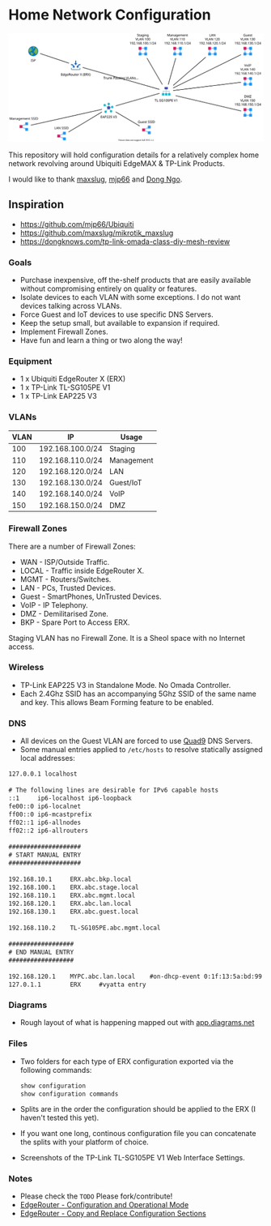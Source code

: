 # Home Network Configuration

![Network Diagram](/Diagrams/Exports/Network.svg)

This repository will hold configuration details for a relatively complex home network revolving around Ubiquiti EdgeMAX & TP-Link Products.

I would like to thank [maxslug](https://github.com/maxslug), [mjp66](https://github.com/mjp66) and [Dong Ngo](https://dongknows.com/about-dong-ngo).

## Inspiration

- https://github.com/mjp66/Ubiquiti
- https://github.com/maxslug/mikrotik_maxslug
- https://dongknows.com/tp-link-omada-class-diy-mesh-review

### Goals

- Purchase inexpensive, off the-shelf products that are easily available without compromising entirely on quality or features.
- Isolate devices to each VLAN with some exceptions. I do not want devices talking across VLANs.
- Force Guest and IoT devices to use specific DNS Servers.
- Keep the setup small, but available to expansion if required.
- Implement Firewall Zones.
- Have fun and learn a thing or two along the way!

### Equipment

- 1 x Ubiquiti EdgeRouter X (ERX)
- 1 x TP-Link TL-SG105PE V1
- 1 x TP-Link EAP225 V3

### VLANs

VLAN  |IP                |Usage
------|------------------|-----------------
 100  |192.168.100.0/24  |Staging
 110  |192.168.110.0/24  |Management
 120  |192.168.120.0/24  |LAN
 130  |192.168.130.0/24  |Guest/IoT
 140  |192.168.140.0/24  |VoIP
 150  |192.168.150.0/24  |DMZ

### Firewall Zones

There are a number of Firewall Zones:

- WAN - ISP/Outside Traffic.
- LOCAL - Traffic inside EdgeRouter X.
- MGMT - Routers/Switches.
- LAN - PCs, Trusted Devices.
- Guest - SmartPhones, UnTrusted Devices.
- VoIP - IP Telephony.
- DMZ - Demilitarised Zone.
- BKP - Spare Port to Access ERX.

Staging VLAN has no Firewall Zone. It is a Sheol space with no Internet access.

### Wireless

- TP-Link EAP225 V3 in Standalone Mode. No Omada Controller. 
- Each 2.4Ghz SSID has an accompanying 5Ghz SSID of the same name and key. This allows Beam Forming feature to be enabled.

### DNS

- All devices on the Guest VLAN are forced to use [Quad9](https://www.quad9.net) DNS Servers.
- Some manual entries applied to `/etc/hosts` to resolve statically assigned local addresses:

```
127.0.0.1 localhost

# The following lines are desirable for IPv6 capable hosts
::1     ip6-localhost ip6-loopback
fe00::0 ip6-localnet
ff00::0 ip6-mcastprefix
ff02::1 ip6-allnodes
ff02::2 ip6-allrouters

####################
# START MANUAL ENTRY
####################

192.168.10.1     ERX.abc.bkp.local
192.168.100.1    ERX.abc.stage.local
192.168.110.1    ERX.abc.mgmt.local
192.168.120.1    ERX.abc.lan.local
192.168.130.1    ERX.abc.guest.local

192.168.110.2    TL-SG105PE.abc.mgmt.local

##################
# END MANUAL ENTRY
##################

192.168.120.1    MYPC.abc.lan.local    #on-dhcp-event 0:1f:13:5a:bd:99
127.0.1.1        ERX     #vyatta entry
```

### Diagrams

- Rough layout of what is happening mapped out with [app.diagrams.net](https://app.diagrams.net)

### Files

- Two folders for each type of ERX configuration exported via the following commands:

      show configuration
      show configuration commands

- Splits are in the order the configuration should be applied to the ERX (I haven't tested this yet).
- If you want one long, continous configuration file you can concatenate the splits with your platform of choice.
- Screenshots of the TP-Link TL-SG105PE V1 Web Interface Settings.

### Notes

- Please check the `TODO` Please fork/contribute!
- [EdgeRouter - Configuration and Operational Mode](https://help.ui.com/hc/en-us/articles/204960094)
- [EdgeRouter - Copy and Replace Configuration Sections](https://help.ui.com/hc/en-us/articles/205223490-EdgeRouter-Copy-and-Replace-Configuration-Sections)
